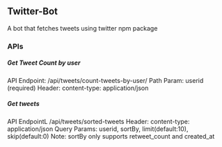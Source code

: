 ## Twitter-Bot

A bot that fetches tweets using twitter npm package

### APIs

##### Get Tweet Count by user

API Endpoint: /api/tweets/count-tweets-by-user/<userid>
Path Param: userid (required)
Header: content-type: application/json

##### Get tweets

API EndpointL /api/tweets/sorted-tweets
Header: content-type: application/json
Query Params: userid, sortBy, limit(default:10), skip(default:0)
Note: sortBy only  supports retweet_count and created_at

